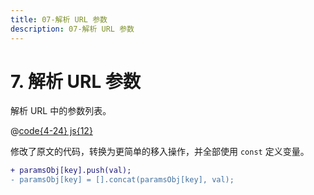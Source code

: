 ```yaml
---
title: 07-解析 URL 参数
description: 07-解析 URL 参数
---
```


# 7. 解析 URL 参数

解析 URL 中的参数列表。

@[code{4-24} js{12}](./src/07-parse-url-param.js)

修改了原文的代码，转换为更简单的移入操作，并全部使用 `const` 定义变量。

```diff
+ paramsObj[key].push(val);
- paramsObj[key] = [].concat(paramsObj[key], val);
```
